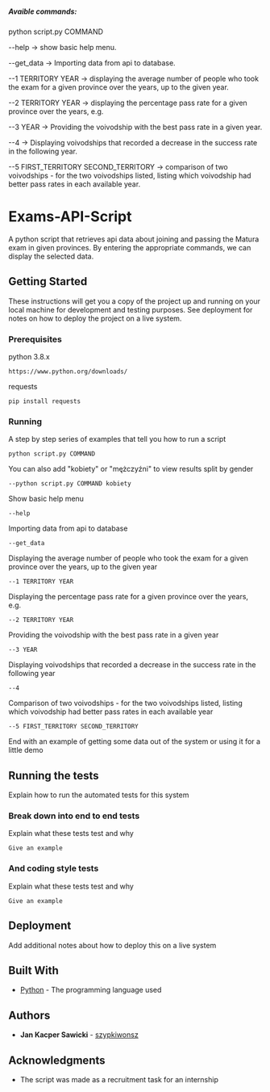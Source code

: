 ##### Avaible commands:

python script.py COMMAND

--help -> show basic help menu.

--get_data -> Importing data from api to database. 

--1 TERRITORY YEAR -> displaying the average number of people who took the exam for a given province over the years, up to the given year.

--2 TERRITORY YEAR -> displaying the percentage pass rate for a given province over the years, e.g.

--3 YEAR -> Providing the voivodship with the best pass rate in a given year.

--4 -> Displaying voivodships that recorded a decrease in the success rate in the following year.

--5 FIRST_TERRITORY SECOND_TERRITORY -> comparison of two voivodships - for the two voivodships listed, listing which voivodship had better pass rates in each available year.


# Exams-API-Script

A python script that retrieves api data about joining and passing the Matura exam in given provinces. By entering the appropriate commands, we can display the selected data.

## Getting Started

These instructions will get you a copy of the project up and running on your local machine for development and testing purposes. See deployment for notes on how to deploy the project on a live system.

### Prerequisites

python 3.8.x

```
https://www.python.org/downloads/
```

requests

```
pip install requests
```

### Running

A step by step series of examples that tell you how to run a script

```
python script.py COMMAND
```

You can also add "kobiety" or "mężczyźni" to view results split by gender

```
--python script.py COMMAND kobiety
```

Show basic help menu

```
--help
```

Importing data from api to database

```
--get_data
```

Displaying the average number of people who took the exam for a given province over the years, up to the given year

```
--1 TERRITORY YEAR
```

Displaying the percentage pass rate for a given province over the years, e.g. 

```
--2 TERRITORY YEAR
```

Providing the voivodship with the best pass rate in a given year 

```
--3 YEAR
```

Displaying voivodships that recorded a decrease in the success rate in the following year

```
--4
```

Comparison of two voivodships - for the two voivodships listed, listing which voivodship had better pass rates in each available year

```
--5 FIRST_TERRITORY SECOND_TERRITORY
```

End with an example of getting some data out of the system or using it for a little demo

## Running the tests

Explain how to run the automated tests for this system

### Break down into end to end tests

Explain what these tests test and why

```
Give an example
```

### And coding style tests

Explain what these tests test and why

```
Give an example
```

## Deployment

Add additional notes about how to deploy this on a live system

## Built With

* [Python](https://www.python.org/) - The programming language used

## Authors

* **Jan Kacper Sawicki** - [szypkiwonsz](https://github.com/szypkiwonsz)

## Acknowledgments

* The script was made as a recruitment task for an internship
